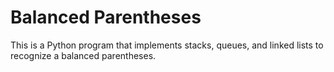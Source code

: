 # Balanced Parentheses
This is a Python program that implements stacks, queues, and linked lists to recognize a balanced parentheses.
